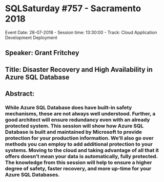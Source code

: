 # SQLSaturday #757 - Sacramento 2018
Event Date: 28-07-2018 - Session time: 13:30:00 - Track: Cloud Application Development  Deployment
## Speaker: Grant Fritchey
## Title: Disaster Recovery and High Availability in Azure SQL Database
## Abstract:
### While Azure SQL Database does have built-in safety mechanisms, these are not always well understood. Further, a good architect will ensure redundancy even with an already protected system. This session will show how Azure SQL Database is built and maintained by Microsoft to provide protection for your production information. We’ll also go over methods you can employ to add additional protection to your systems. Moving to the cloud and taking advantage of all that it offers doesn’t mean your data is automatically, fully protected. The knowledge from this session will help to ensure a higher degree of safety, faster recovery, and more up-time for your Azure SQL Databases.
